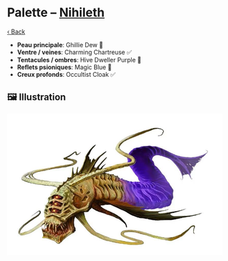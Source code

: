 # Palette – [Nihileth](https://www.5esrd.com/database/creature/aboleth-nihilith-3pp/)

[‹ Back](../index.md)

- **Peau principale**: Ghillie Dew 🛒
- **Ventre / veines**: Charming Chartreuse ✅
- **Tentacules / ombres**: Hive Dweller Purple 🛒
- **Reflets psioniques**: Magic Blue 🛒
- **Creux profonds**: Occultist Cloak ✅

## 🖼️ Illustration

![Illustration](nihileth.jpg)

